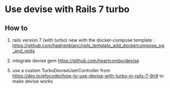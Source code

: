 # Use devise with Rails 7 turbo

## How to

1. rails version 7 (with turbo) new with the docker-compose template : https://github.com/hadrienblanc/rails_template_add_dockercompose_pg_and_redis

2. integrate devise gem https://github.com/heartcombo/devise

3. use a custom TurboDeviseUserController from https://dev.to/efocoder/how-to-use-devise-with-turbo-in-rails-7-9n9 to make devise works